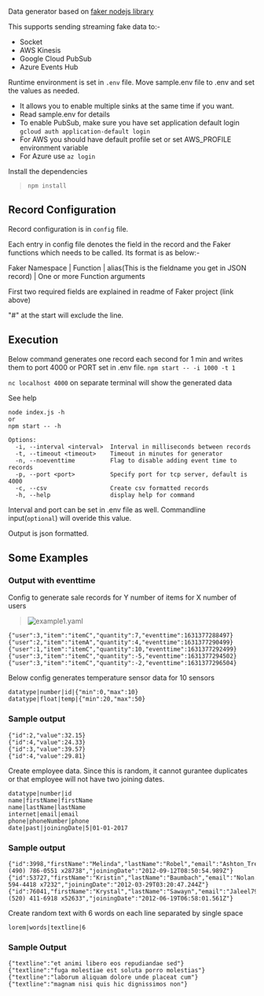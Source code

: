 Data generator based on [faker nodejs library](https://github.com/Marak/faker.js)

This supports sending streaming fake data to:-
* Socket
* AWS Kinesis
* Google Cloud PubSub
* Azure Events Hub

Runtime environment is set in `.env` file. Move sample.env file to .env and set the values as needed.
* It allows you to enable multiple sinks at the same time if you want.
* Read sample.env for details
* To enable PubSub, make sure you have set application default login `gcloud auth application-default login`
* For AWS you should have default profile set or set AWS_PROFILE environment variable
* For Azure use `az login` 


Install the dependencies 
>`npm install`

## Record Configuration
Record configuration is in `config` file.

Each entry in config file denotes the field in the record and the Faker functions which needs to be called. Its format is as below:-

Faker Namespace | Function | alias(This is the fieldname you get in JSON record) | One or more Function arguments

First two required fields are explained in readme of Faker project (link above)

"#" at the start will exclude the line.

## Execution

Below command generates one record each second for 1 min and writes them to port 4000 or PORT set in .env file. 
`npm start -- -i 1000 -t 1`

`nc localhost 4000` on separate terminal will show the generated data

See help
```
node index.js -h
or
npm start -- -h

Options:
  -i, --interval <interval>  Interval in milliseconds between records
  -t, --timeout <timeout>    Timeout in minutes for generator
  -n, --noeventtime          Flag to disable adding event time to records
  -p, --port <port>          Specify port for tcp server, default is 4000
  -c, --csv                  Create csv formatted records
  -h, --help                 display help for command

```
Interval and port  can be set in .env file as well. Commandline input(`optional`)  will overide this value.

Output is json formatted.
## Some Examples

### Output with eventtime
Config to generate sale records for Y number of items for X number of users

> ![example1.yaml](schema/example1.yaml)


```
{"user":3,"item":"itemC","quantity":7,"eventtime":1631377288497}
{"user":2,"item":"itemA","quantity":4,"eventtime":1631377290499}
{"user":1,"item":"itemC","quantity":10,"eventtime":1631377292499}
{"user":3,"item":"itemC","quantity":-5,"eventtime":1631377294502}
{"user":3,"item":"itemC","quantity":-2,"eventtime":1631377296504}
```

Below config generates temperature sensor data for 10 sensors
```
datatype|number|id|{"min":0,"max":10}
datatype|float|temp|{"min":20,"max":50}
```
### Sample output
```
{"id":2,"value":32.15}
{"id":4,"value":24.33}
{"id":3,"value":39.57}
{"id":4,"value":29.81}
```
Create employee data. Since this is random, it cannot gurantee duplicates or that employee will not have two joining dates.
```
datatype|number|id
name|firstName|firstName
name|lastName|lastName
internet|email|email
phone|phoneNumber|phone
date|past|joiningDate|5|01-01-2017
```
### Sample output 
```
{"id":3998,"firstName":"Melinda","lastName":"Robel","email":"Ashton_Tremblay29@yahoo.com","phone":"(490) 786-0551 x28738","joiningDate":"2012-09-12T08:50:54.989Z"}
{"id":53727,"firstName":"Kristin","lastName":"Baumbach","email":"Nolan.Bernier@hotmail.com","phone":"786-594-4418 x7232","joiningDate":"2012-03-29T03:20:47.244Z"}
{"id":76041,"firstName":"Krystal","lastName":"Sawayn","email":"Jaleel79@hotmail.com","phone":"(520) 411-6918 x52633","joiningDate":"2012-06-19T06:58:01.561Z"}
```
Create random text with 6 words on each line separated by single space 
```
lorem|words|textline|6
```
### Sample Output
```
{"textline":"et animi libero eos repudiandae sed"}
{"textline":"fuga molestiae est soluta porro molestias"}
{"textline":"laborum aliquam dolore unde placeat cum"}
{"textline":"magnam nisi quis hic dignissimos non"}
```